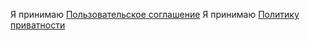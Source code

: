 Я принимаю [Пользовательское соглашение](./agreement.md)
Я принимаю [Политику приватности](./politics.md")
